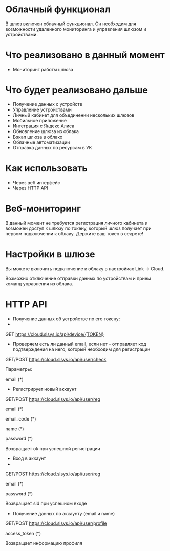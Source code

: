 # Облачный функционал

В шлюз включен облачный функционал. Он необходим для возможности удаленного мониторинга и управления шлюзом и устройствами.

# Что реализовано в данный момент

* Мониторинг работы шлюза

# Что будет реализовано дальше

* Получение данных с устройств
* Управление устройствами
* Личный кабинет для объединении нескольких шлюзов
* Мобильное приложение
* Интеграция с Яндекс.Алиса
* Обновление шлюза из облака
* Бэкап шлюза в облако
* Облачные автоматизации
* Отправка данных по ресурсам в УК

# Как использовать

* Через веб интерфейс
* Через HTTP API

# Веб-мониторинг

В данный момент не требуется регистрация личного кабинета и возможен доступ к шлюзу по токену, который шлюз получает при первом подключении к облаку. 
Держите ваш токен в секрете! 

# Настройки в шлюзе

Вы можете включить подключение к облаку в настройках Link -> Cloud.

Возможно отключение отправки данных по устройствам и прием команд управления из облака.

# HTTP API
* Получение данных об устройстве по его токену:
* 
GET https://cloud.slsys.io/api/device/{TOKEN}


* Проверяем есть ли данный email, если нет - отправляет код подтверждения на него, который необходим для регистрации 
 
GET/POST https://cloud.slsys.io/api/user/check

Параметры: 

  email (*)
  
  
* Регистрирует новый аккаунт
 
GET/POST https://cloud.slsys.io/api/user/reg

email (*)

email_code (*)

name (*)  

password (*)

Возвращает ok при успешной регистрации   


* Вход в аккаунт
* 
GET/POST https://cloud.slsys.io/api/user/reg

email (*)

password (*)  

Возвращает sid при успешном входе


* Получение данных по аккаунту (email и name)
 
GET/POST https://cloud.slsys.io/api/user/profile

access_token (*)  

Возвращает информацию профиля 

